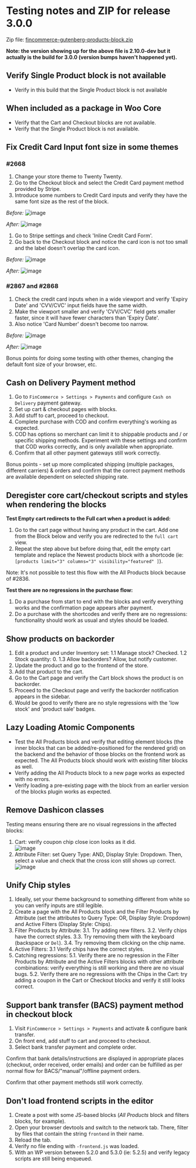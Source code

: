 # Testing notes and ZIP for release 3.0.0

Zip file: [fincommerce-gutenberg-products-block.zip](https://github.com/dieselfox1/fincommerce-gutenberg-products-block/files/4953535/fincommerce-gutenberg-products-block.zip)

**Note: the version showing up for the above file is 2.10.0-dev but it actually is the build for 3.0.0 (version bumps haven't happened yet).**

## Verify Single Product block is not available

-   Verify in this build that the Single Product block is not available

## When included as a package in Woo Core

-   Verify that the Cart and Checkout blocks are not available.
-   Verify that the Single Product block is not available.

## Fix Credit Card Input font size in some themes

### #2668

1. Change your store theme to Twenty Twenty.
2. Go to the Checkout block and select the Credit Card payment method provided by Stripe.
3. Introduce some numbers to Credit Card inputs and verify they have the same font size as the rest of the block.

_Before:_
![image](https://user-images.githubusercontent.com/3616980/87529018-a854b200-c68e-11ea-954f-c1843e0bd341.png)

_After:_
![image](https://user-images.githubusercontent.com/3616980/87527780-e4871300-c68c-11ea-9549-92d59b1a544c.png)

1. Go to Stripe settings and check 'Inline Credit Card Form'.
2. Go back to the Checkout block and notice the card icon is not too small and the label doesn't overlap the card icon.

_Before:_
![image](https://user-images.githubusercontent.com/3616980/87528904-7d6a5e00-c68e-11ea-8a46-689817e0e985.png)

_After:_
![image](https://user-images.githubusercontent.com/3616980/87528730-33817800-c68e-11ea-92ab-e82e9de58d0b.png)

### #2867 and #2868

1. Check the credit card inputs when in a wide viewport and verify 'Expiry Date' and 'CVV/CVC' input fields have the same width.
2. Make the viewport smaller and verify 'CVV/CVC' field gets smaller faster, since it will have fewer characters than 'Expiry Date'.
3. Also notice 'Card Number' doesn't become too narrow.

_Before:_
![image](https://user-images.githubusercontent.com/3616980/87537963-c83ea280-c69b-11ea-89b9-0e3b5427cee9.png)

_After:_
![image](https://user-images.githubusercontent.com/3616980/87537884-a6ddb680-c69b-11ea-8e74-4aa806bd46fa.png)

Bonus points for doing some testing with other themes, changing the default font size of your browser, etc.

## Cash on Delivery Payment method

1. Go to `FinCommerce > Settings > Payments` and configure `Cash on Delivery` payment gateway.
2. Set up cart & checkout pages with blocks.
3. Add stuff to cart, proceed to checkout.
4. Complete purchase with COD and confirm everything's working as expected.
5. COD has options so merchant can limit it to shippable products and / or specific shipping methods. Experiment with these settings and confirm that COD works correctly, and is only available when appropriate.
6. Confirm that all other payment gateways still work correctly.

Bonus points - set up more complicated shipping (multiple packages, different carriers) & orders and confirm that the correct payment methods are available dependent on selected shipping rate.

## Deregister core cart/checkout scripts and styles when rendering the blocks

**Test Empty cart redirects to the Full cart when a product is added:**

1. Go to the cart page without having any product in the cart. Add one from the Block below and verify you are redirected to the `full cart` view.
1. Repeat the step above but before doing that, edit the empty cart template and replace the Newest products block with a shortcode (ie: `[products limit="3" columns="3" visibility="featured" ]`).

Note: It's not possible to test this flow with the All Products block because of #2836.

**Test there are no regressions in the purchase flow:**

1. Do a purchase from start to end with the blocks and verify everything works and the confirmation page appears after payment.
1. Do a purchase with the shortcodes and verify there are no regressions: functionality should work as usual and styles should be loaded.

## Show products on backorder

1. Edit a product and under Inventory set:
   1.1 Manage stock? Checked.
   1.2 Stock quantity: 0.
   1.3 Allow backorders? Allow, but notify customer.
2. Update the product and go to the frontend of the store.
3. Add that product to the cart.
4. Go to the Cart page and verify the Cart block shows the product is on backorder.
5. Proceed to the Checkout page and verify the backorder notification appears in the sidebar.
6. Would be good to verify there are no style regressions with the 'low stock' and 'product sale' badges.

## Lazy Loading Atomic Components

-   Test the All Products block and verify that editing element blocks (the inner blocks that can be added/re-positioned for the rendered grid) on the backend and the behavior of those blocks on the frontend work as expected. The All Products block should work with existing filter blocks as well.
-   Verify adding the All Products block to a new page works as expected with no errors.
-   Verify loading a pre-existing page with the block from an earlier version of the blocks plugin works as expected.

## Remove Dashicon classes

Testing means ensuring there are no visual regressions in the affected blocks:

1. Cart: verify coupon chip close icon looks as it did. \
   ![image](https://user-images.githubusercontent.com/3616980/87140895-816b3a00-c2a2-11ea-95a8-4b2d13ff308e.png)
2. Attribute Filter: set Query Type: AND, Display Style: Dropdown. Then, select a value and check that the cross icon still shows up correct. \
   ![image](https://user-images.githubusercontent.com/3616980/87140925-8cbe6580-c2a2-11ea-84da-24bd67923d0a.png)

## Unify Chip styles

1. Ideally, set your theme background to something different from white so you can verify inputs are still legible.
2. Create a page with the All Products block and the Filter Products by Attribute (set the attributes to Query Type: OR, Display Style: Dropdown) and Active Filters (Display Style: Chips).
3. Filter Products by Attribute:
   3.1. Try adding new filters.
   3.2. Verify chips have the correct styles.
   3.3. Try removing them with the keyboard (backspace or `Del`).
   3.4. Try removing them clicking on the chip name.
4. Active Filters:
   3.1 Verify chips have the correct styles.
5. Catching regressions:
   5.1. Verify there are no regression in the Filter Products by Attribute and the Active Filters blocks with other attribute combinations: verify everything is still working and there are no visual bugs.
   5.2. Verify there are no regressions with the Chips in the Cart: try adding a coupon in the Cart or Checkout blocks and verify it still looks correct.

## Support bank transfer (BACS) payment method in checkout block

1. Visit `FinCommerce > Settings > Payments` and activate & configure bank transfer.
2. On front end, add stuff to cart and proceed to checkout.
3. Select bank transfer payment and complete order.

Confirm that bank details/instructions are displayed in appropriate places (checkout, order received, order emails) and order can be fulfilled as per normal flow for BACS/"manual"/offline payment orders.

Confirm that other payment methods still work correctly.

## Don't load frontend scripts in the editor

1. Create a post with some JS-based blocks (_All Products_ block and filters blocks, for example).
2. Open your browser devtools and switch to the network tab. There, filter by files that contain the string `frontend` in their name.
3. Reload the tab.
4. Verify no file ending with `-frontend.js` was loaded.
5. With an WP version between 5.2.0 and 5.3.0 (ie: 5.2.5) and verify legacy scripts are still being enqueued.
